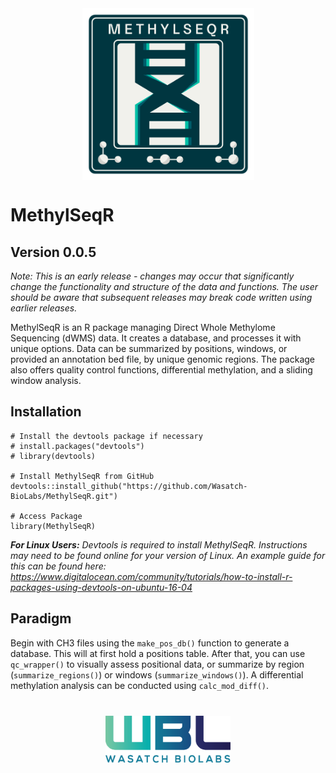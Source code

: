 <div style="display: flex; align-items: center; justify-content: center;">
  <img src="inst/MethylSeq_Emplem.png" alt="Logo 2" style="width: 275px;">
</div>


# MethylSeqR

## Version 0.0.5
*Note: This is an early release - changes may occur that significantly change the functionality and structure of the data and functions. The user should be aware that subsequent releases may break code written using earlier releases.*

MethylSeqR is an R package managing Direct Whole Methylome Sequencing (dWMS) data. It creates a database, and processes it with unique options. Data can be summarized by positions, windows, or provided an annotation bed file, by unique genomic regions. The package also offers quality control functions, differential methylation, and a sliding window analysis.

## Installation

```{r, eval = FALSE}
# Install the devtools package if necessary
# install.packages("devtools")
# library(devtools)

# Install MethylSeqR from GitHub
devtools::install_github("https://github.com/Wasatch-BioLabs/MethylSeqR.git")

# Access Package
library(MethylSeqR)
```

***For Linux Users:*** *Devtools is required to install MethylSeqR. Instructions may need to be found online for your version of Linux. An example guide for this can be found here: https://www.digitalocean.com/community/tutorials/how-to-install-r-packages-using-devtools-on-ubuntu-16-04*

## Paradigm 
Begin with CH3 files using the `make_pos_db()` function to generate a database. This will at first hold a positions table. After that, you can use `qc_wrapper()` to visually assess positional data, or summarize by region (`summarize_regions()`) or windows (`summarize_windows()`). A differential methylation analysis can be conducted using `calc_mod_diff()`.

<div style="margin-top: 40px; text-align: center;"> <img src="inst/wbl_main_logo.png" alt="Logo 1" style="width: 200px;"> </div> 
